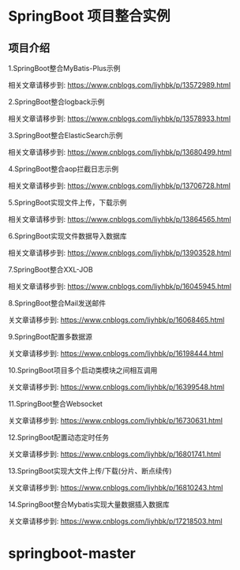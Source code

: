 # SpringBoot 项目整合实例

## 项目介绍

1.SpringBoot整合MyBatis-Plus示例

  相关文章请移步到: https://www.cnblogs.com/liyhbk/p/13572989.html

2.SpringBoot整合logback示例

  相关文章请移步到: https://www.cnblogs.com/liyhbk/p/13578933.html
  
3.SpringBoot整合ElasticSearch示例

  相关文章请移步到: https://www.cnblogs.com/liyhbk/p/13680499.html
  
4.SpringBoot整合aop拦截日志示例
 
   相关文章请移步到: https://www.cnblogs.com/liyhbk/p/13706728.html
   
5.SpringBoot实现文件上传，下载示例

  相关文章请移步到: https://www.cnblogs.com/liyhbk/p/13864565.html
  
6.SpringBoot实现文件数据导入数据库
  
   相关文章请移步到: https://www.cnblogs.com/liyhbk/p/13903528.html  
   
7.SpringBoot整合XXL-JOB
  
   相关文章请移步到: https://www.cnblogs.com/liyhbk/p/16045945.html
 
8.SpringBoot整合Mail发送邮件
   
   关文章请移步到: https://www.cnblogs.com/liyhbk/p/16068465.html 
   
9.SpringBoot配置多数据源
   
   关文章请移步到: https://www.cnblogs.com/liyhbk/p/16198444.html
   
10.SpringBoot项目多个启动类模块之间相互调用
   
   关文章请移步到: https://www.cnblogs.com/liyhbk/p/16399548.html
   
11.SpringBoot整合Websocket
   
   关文章请移步到: https://www.cnblogs.com/liyhbk/p/16730631.html

12.SpringBoot配置动态定时任务
   
   关文章请移步到: https://www.cnblogs.com/liyhbk/p/16801741.html

13.SpringBoot实现大文件上传/下载(分片、断点续传)
   
   关文章请移步到: https://www.cnblogs.com/liyhbk/p/16810243.html

14.SpringBoot整合Mybatis实现大量数据插入数据库
   
   关文章请移步到: https://www.cnblogs.com/liyhbk/p/17218503.html
# springboot-master
